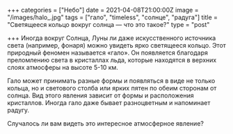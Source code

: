 +++
categories = ["Небо"]
date = 2021-04-08T21:00:00Z
image = "/images/halo_.jpg"
tags = ["гало", "timeless", "солнце", "радуга"]
title = "Светящееся кольцо вокруг солнца — что это такое?"
type = "post"

+++
Иногда вокруг Солнца, Луны ли даже искусственного источника света (например, фонаря) можно увидеть ярко светящееся кольцо. Этот природный феномен называется «гало». Он появляется благодаря преломлению света в кристаллах льда, которые находятся в верхних слоях атмосферы на высоте 5-10 км.  
  
Гало может принимать разные формы и появляться в виде не только кольца, но и светового столба или ярких пятен по обеим сторонам от солнца. Вид этого явления зависит от формы и расположения кристаллов. Иногда гало даже бывает разноцветным и напоминает радугу.  
  
Случалось ли вам видеть это интересное атмосферное явление?